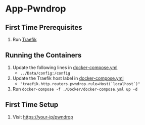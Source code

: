 # App-Pwndrop

## First Time Prerequisites

1. Run [Traefik](https://github.com/HackingServerHomelab/App-Traefik)

## Running the Containers

1. Update the following lines in [docker-compose.yml](./Docker/docker-compose.yml)
    * `../Data/config:/config`
2. Update the Traefik host label in [docker-compose.yml](./Docker/docker-compose.yml)
    * ``"traefik.http.routers.pwndrop.rule=Host(`localhost`)"``
3. Run `docker-compose -f ./Docker/docker-compose.yml up -d`

## First Time Setup

1. Visit <https://your-ip/pwndrop>
